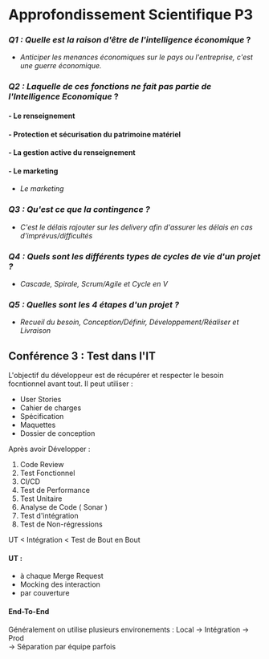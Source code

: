 # Approfondissement Scientifique P3 

### *Q1 : Quelle est la raison d'être de l'intelligence économique* ? 
- *Anticiper les menances économiques sur le pays ou l'entreprise, c'est une guerre économique.*

### *Q2 : Laquelle de ces fonctions ne fait pas partie de l'Intelligence Economique* ? 
####  - Le renseignement
####  - Protection et sécurisation du patrimoine matériel
####  - La gestion active du renseignement
####  - Le marketing  
- *Le marketing*


### *Q3 : Qu'est ce que la contingence ?* 
- *C'est le délais rajouter sur les delivery afin d'assurer les délais en cas d'imprévus/difficultés*

### *Q4 : Quels sont les différents types de cycles de vie d'un projet ?*
- *Cascade, Spirale, Scrum/Agile et Cycle en V*

### *Q5 : Quelles sont les 4 étapes d'un projet ?*
- *Recueil du besoin, Conception/Définir, Développement/Réaliser et Livraison*


## Conférence 3 : Test dans l'IT

L'objectif du développeur est de récupérer et respecter le besoin focntionnel avant tout. Il peut utiliser : 
- User Stories
- Cahier de charges 
- Spécification
- Maquettes 
- Dossier de conception

Après avoir Développer : 

1. Code Review 
2. Test Fonctionnel 
3. CI/CD 
4. Test de Performance 
5. Test Unitaire
6. Analyse de Code ( Sonar )
7. Test d'intégration 
8. Test de Non-régressions

UT < Intégration < Test de Bout en Bout

#### UT : 
- à chaque Merge Request
- Mocking des interaction
- par couverture 

#### End-To-End 

Généralement on utilise plusieurs environements : 
Local   -> Intégration -> Prod  
        -> Séparation par équipe parfois